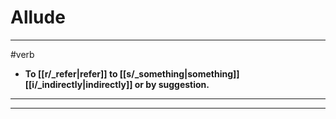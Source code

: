# Allude
---
#verb
- **To [[r/_refer|refer]] to [[s/_something|something]] [[i/_indirectly|indirectly]] or by suggestion.**
---
---
